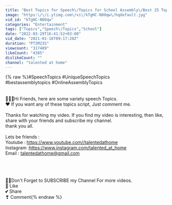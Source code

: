 ```yaml
---
title: "Best Topics for Speech\/Topics for School Assembly\/Best 25 Topics for Speech\/Interesting Topics"
image: "https:\/\/i.ytimg.com\/vi\/kTgHC-N00qw\/hqdefault.jpg"
vid_id: "kTgHC-N00qw"
categories: "Entertainment"
tags: ["Topics","Speech\/Topics","School"]
date: "2022-03-29T16:41:52+03:00"
vid_date: "2021-01-16T09:17:20Z"
duration: "PT2M23S"
viewcount: "317489"
likeCount: "4385"
dislikeCount: ""
channel: "talented at home"
---
```

{% raw %}#SpeechTopics #UniqueSpeechTopics<br />#bestassemblytopics #OnlineAssemblyTopics<br /><br /><br />👭👫👬Hi Friends, here are some variety speech Topics.<br />❤️ If you want any of these topics script, Just comment me.<br /><br />Thanks for watching my video. If you find my video is interesting, then like, share with your friends and subscribe my channel.<br />thank you all.<br /><br />Lets be friends :<br />Youtube : <a rel="nofollow" target="blank" href="https://www.youtube.com//talentedathome">https://www.youtube.com//talentedathome</a><br />Instagram :<a rel="nofollow" target="blank" href="https://www.instagram.com/talented_at_home">https://www.instagram.com/talented_at_home</a><br />Email  : talentedathome@gmail.com<br /><br /><br /><br /><br />🙋‍♀️Don't Forget to SUBSCRIBE my Channel For more videos.<br />💞 Like<br />💕 Share<br />❣ Comment{% endraw %}
